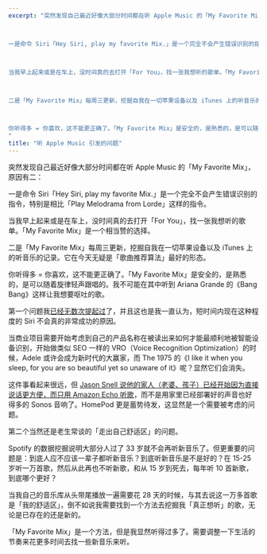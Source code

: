 ```yaml
---
excerpt: "突然发现自己最近好像大部分时间都在听 Apple Music 的「My Favorite Mix」，原因有二：



一是命令 Siri「Hey Siri, play my favorite Mix.」是一个完全不会产生错误识别的指令，特别是相比「Play Melodrama from Lorde」这样的指令。



当我早上起来或是在车上，没时间真的去打开「For You」，找一张我想听的歌单。「My Favorite Mix」是一个相当赞的选择。



二是「My Favorite Mix」每周三更新，挖掘自我在一切苹果设备以及 iTunes 上的听音乐的记录。它在今天无疑是「歌曲推荐算法」最好的形态。



你听得多 = 你喜欢，这不能更正确了。「My Favorite Mix」是安全的，是熟悉的，是可以随着旋律轻声跟唱的。我不可能在其中听到 Ariana Grande 的《Bang Bang》这样让我想要呕吐的歌。
"
title: "听 Apple Music 引发的问题"
---
```


突然发现自己最近好像大部分时间都在听 Apple Music 的「My Favorite Mix」，原因有二：

一是命令 Siri「Hey Siri, play my favorite Mix.」是一个完全不会产生错误识别的指令，特别是相比「Play Melodrama from Lorde」这样的指令。

当我早上起来或是在车上，没时间真的去打开「For You」，找一张我想听的歌单。「My Favorite Mix」是一个相当赞的选择。

二是「My Favorite Mix」每周三更新，挖掘自我在一切苹果设备以及 iTunes 上的听音乐的记录。它在今天无疑是「歌曲推荐算法」最好的形态。

你听得多 = 你喜欢，这不能更正确了。「My Favorite Mix」是安全的，是熟悉的，是可以随着旋律轻声跟唱的。我不可能在其中听到 Ariana Grande 的《Bang Bang》这样让我想要呕吐的歌。

第一个问题我[已经无数次提起过](https://twitter.com/Jesoooor/status/874298533892849664)了，并且这也是我一直认为，短时间内现在这种程度的 Siri 不会真的非常成功的原因。

当商业项目需要开始考虑到自己的产品名称在被读出来如何才能最顺利地被智能设备识别，开始做类似 SEO 一样的 VRO（Voice Recognition Optimization）的时候，Adele 或许会成为新时代的大赢家，而 The 1975 的《I like it when you sleep, for you are so beautiful yet so unaware of it》呢？显然它们会消失。

这件事看起来很远，但 [Jason Snell 说他的家人（老婆、孩子）已经开始因为直接说话更方便，而只用 Amazon Echo 听歌](https://sixcolors.com/post/2017/06/ears-on-with-the-homepod/)，而不是用家里已经部署好的声音也好得多的 Sonos 音响了。HomePod 更是蓄势待发，这显然是一个需要被考虑的问题。

第二个当然还是老生常谈的「走出自己舒适区」的问题。

Spotify 的数据挖掘说明大部分人过了 33 岁就不会再听新音乐了。但更重要的问题是：到底人应不应该一辈子都听新音乐？到底听新音乐是不是好的？在 15-25 岁听一万首歌，然后从此再也不听新歌，和从 15 岁到死去，每年听 10 首新歌，到底哪个更好？

当我自己的音乐库从头带尾播放一遍需要花 28 天的时候，与其去说这一万多首歌是「我的舒适区」，倒不如说我需要找到一个方法去挖掘我「真正想听」的歌，无论是已存在的还是新的。

「My Favorite Mix」是一个方法，但是我显然听得过多了。需要调整一下生活的节奏来花更多时间去找一些新音乐来听。